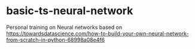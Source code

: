 # basic-ts-neural-network

Personal training on Neural networks based on https://towardsdatascience.com/how-to-build-your-own-neural-network-from-scratch-in-python-68998a08e4f6
